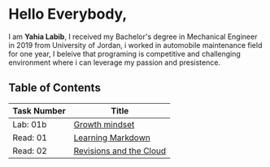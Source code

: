 # Hello Everybody,
I am **Yahia Labib**, I received my Bachelor's degree in Mechanical Engineer in 2019 from University of Jordan, i worked in automobile maintenance field for one year,
I beleive that programing is competitive and challenging environment where i can leverage my passion and presistence.
## Table of Contents

| Task Number | Title |
| --- | --- |
| Lab: 01b | [Growth mindset](https://yahialabib.github.io/reading-notes/Growth) |
| Read: 01 | [Learning Markdown](https://yahialabib.github.io/reading-notes/read:01) |
| Read: 02 | [Revisions and the Cloud](https://yahialabib.github.io/reading-notes/read:02) |
